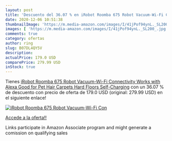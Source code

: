```yaml
---
layout: post
title: 'Descuento del 36.07 % en iRobot Roomba 675 Robot Vacuum-Wi-Fi Con'
date: 2020-12-06 10:51:38
thumbnailImage: 'https://m.media-amazon.com/images/I/41jPof94ynL._SL200_.jpg'
images: [ 'https://m.media-amazon.com/images/I/41jPof94ynL._SL200_.jpg' ]
comments: true
category: ofertas
author: ring
slug: B07DL4QY5V
description:
actualPrice: 179.0 USD
comparePrice: 279.99 USD
inStock: true
---
```


Tienes [iRobot Roomba 675 Robot Vacuum-Wi-Fi Connectivity  Works with Alexa  Good for Pet Hair  Carpets  Hard Floors  Self-Charging](https://www.amazon.com/dp/B07DL4QY5V/?tag=tolees-20) con un 36.07 % de descuento con precio de oferta de 179.0 USD (original: 279.99 USD) en el siguiente enlace!

[![iRobot Roomba 675 Robot Vacuum-Wi-Fi Con](https://m.media-amazon.com/images/I/41jPof94ynL._SL200_.jpg)](https://www.amazon.com/dp/B07DL4QY5V/?tag=tolees-20)

[Accede a la oferta!!](https://www.amazon.com/dp/B07DL4QY5V/?tag=tolees-20)

Links participate in Amazon Associate program and might generate a comission on qualifying sales


